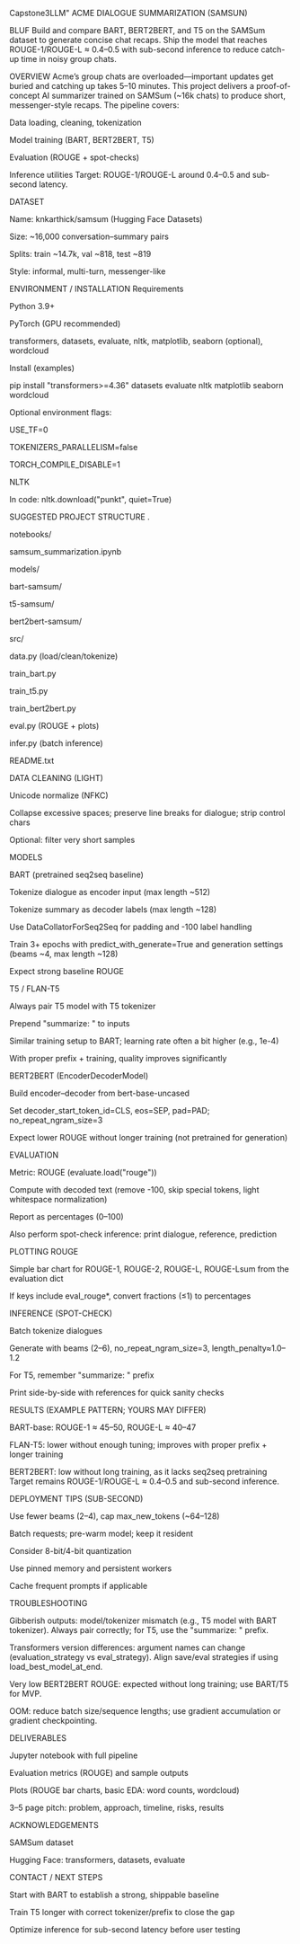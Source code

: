 Capstone3LLM" 
ACME DIALOGUE SUMMARIZATION (SAMSUN)

BLUF
Build and compare BART, BERT2BERT, and T5 on the SAMSum dataset to generate concise chat recaps. Ship the model that reaches ROUGE-1/ROUGE-L ≈ 0.4–0.5 with sub-second inference to reduce catch-up time in noisy group chats.

OVERVIEW
Acme’s group chats are overloaded—important updates get buried and catching up takes 5–10 minutes. This project delivers a proof-of-concept AI summarizer trained on SAMSum (~16k chats) to produce short, messenger-style recaps. The pipeline covers:

Data loading, cleaning, tokenization

Model training (BART, BERT2BERT, T5)

Evaluation (ROUGE + spot-checks)

Inference utilities
Target: ROUGE-1/ROUGE-L around 0.4–0.5 and sub-second latency.

DATASET

Name: knkarthick/samsum (Hugging Face Datasets)

Size: ~16,000 conversation–summary pairs

Splits: train ~14.7k, val ~818, test ~819

Style: informal, multi-turn, messenger-like

ENVIRONMENT / INSTALLATION
Requirements

Python 3.9+

PyTorch (GPU recommended)

transformers, datasets, evaluate, nltk, matplotlib, seaborn (optional), wordcloud

Install (examples)

pip install "transformers>=4.36" datasets evaluate nltk matplotlib seaborn wordcloud

Optional environment flags:

USE_TF=0

TOKENIZERS_PARALLELISM=false

TORCH_COMPILE_DISABLE=1

NLTK

In code: nltk.download("punkt", quiet=True)

SUGGESTED PROJECT STRUCTURE
.

notebooks/

samsum_summarization.ipynb

models/

bart-samsum/

t5-samsum/

bert2bert-samsum/

src/

data.py (load/clean/tokenize)

train_bart.py

train_t5.py

train_bert2bert.py

eval.py (ROUGE + plots)

infer.py (batch inference)

README.txt

DATA CLEANING (LIGHT)

Unicode normalize (NFKC)

Collapse excessive spaces; preserve line breaks for dialogue; strip control chars

Optional: filter very short samples

MODELS

BART (pretrained seq2seq baseline)

Tokenize dialogue as encoder input (max length ~512)

Tokenize summary as decoder labels (max length ~128)

Use DataCollatorForSeq2Seq for padding and -100 label handling

Train 3+ epochs with predict_with_generate=True and generation settings (beams ~4, max length ~128)

Expect strong baseline ROUGE

T5 / FLAN-T5

Always pair T5 model with T5 tokenizer

Prepend "summarize: " to inputs

Similar training setup to BART; learning rate often a bit higher (e.g., 1e-4)

With proper prefix + training, quality improves significantly

BERT2BERT (EncoderDecoderModel)

Build encoder–decoder from bert-base-uncased

Set decoder_start_token_id=CLS, eos=SEP, pad=PAD; no_repeat_ngram_size=3

Expect lower ROUGE without longer training (not pretrained for generation)

EVALUATION

Metric: ROUGE (evaluate.load("rouge"))

Compute with decoded text (remove -100, skip special tokens, light whitespace normalization)

Report as percentages (0–100)

Also perform spot-check inference: print dialogue, reference, prediction

PLOTTING ROUGE

Simple bar chart for ROUGE-1, ROUGE-2, ROUGE-L, ROUGE-Lsum from the evaluation dict

If keys include eval_rouge*, convert fractions (≤1) to percentages

INFERENCE (SPOT-CHECK)

Batch tokenize dialogues

Generate with beams (2–6), no_repeat_ngram_size=3, length_penalty≈1.0–1.2

For T5, remember "summarize: " prefix

Print side-by-side with references for quick sanity checks

RESULTS (EXAMPLE PATTERN; YOURS MAY DIFFER)

BART-base: ROUGE-1 ≈ 45–50, ROUGE-L ≈ 40–47

FLAN-T5: lower without enough tuning; improves with proper prefix + longer training

BERT2BERT: low without long training, as it lacks seq2seq pretraining
Target remains ROUGE-1/ROUGE-L ≈ 0.4–0.5 and sub-second inference.

DEPLOYMENT TIPS (SUB-SECOND)

Use fewer beams (2–4), cap max_new_tokens (~64–128)

Batch requests; pre-warm model; keep it resident

Consider 8-bit/4-bit quantization

Use pinned memory and persistent workers

Cache frequent prompts if applicable

TROUBLESHOOTING

Gibberish outputs: model/tokenizer mismatch (e.g., T5 model with BART tokenizer). Always pair correctly; for T5, use the "summarize: " prefix.

Transformers version differences: argument names can change (evaluation_strategy vs eval_strategy). Align save/eval strategies if using load_best_model_at_end.

Very low BERT2BERT ROUGE: expected without long training; use BART/T5 for MVP.

OOM: reduce batch size/sequence lengths; use gradient accumulation or gradient checkpointing.

DELIVERABLES

Jupyter notebook with full pipeline

Evaluation metrics (ROUGE) and sample outputs

Plots (ROUGE bar charts, basic EDA: word counts, wordcloud)

3–5 page pitch: problem, approach, timeline, risks, results

ACKNOWLEDGEMENTS

SAMSum dataset

Hugging Face: transformers, datasets, evaluate

CONTACT / NEXT STEPS

Start with BART to establish a strong, shippable baseline

Train T5 longer with correct tokenizer/prefix to close the gap

Optimize inference for sub-second latency before user testing

